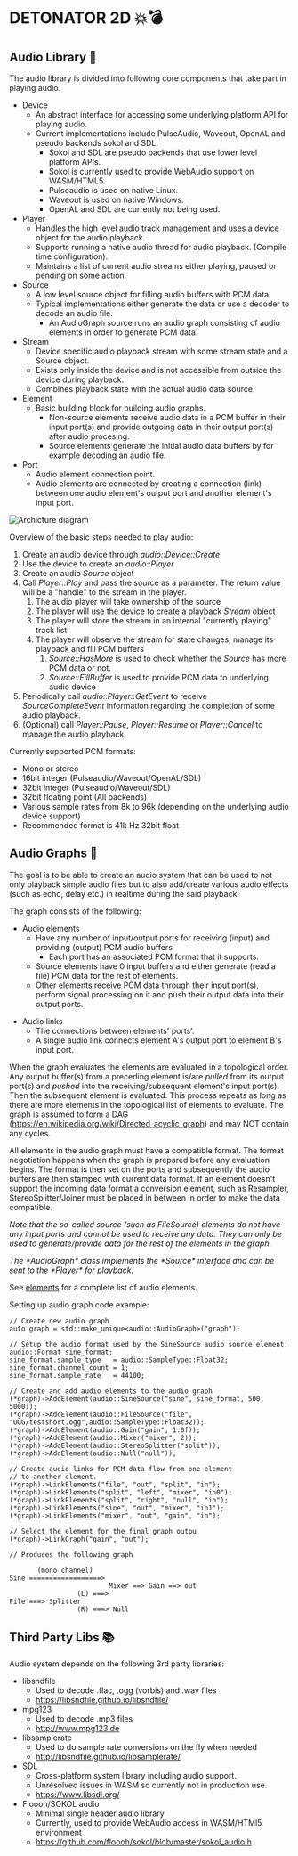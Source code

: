 DETONATOR 2D 💥💣
===============

Audio Library 🎼
---------------------
The audio library is divided into following core components that take part in playing audio.

* Device 
   - An abstract interface for accessing some underlying platform API for playing audio.
   - Current implementations include PulseAudio, Waveout, OpenAL and pseudo backends sokol and SDL.
      - Sokol and SDL are pseudo backends that use lower level platform APIs. 
      - Sokol is currently used to provide WebAudio support on WASM/HTML5.
      - Pulseaudio is used on native Linux.
      - Waveout is used on native Windows.
      - OpenAL and SDL are currently not being used.
* Player
  - Handles the high level audio track management and uses a device object for the audio playback. 
  - Supports running a native audio thread for audio playback. (Compile time configuration).
  - Maintains a list of current audio streams either playing, paused or pending on some action.
* Source
  - A low level source object for filling audio buffers with PCM data.
  - Typical implementations either generate the data or use a decoder to decode an audio file.
    - An AudioGraph source runs an audio graph consisting of audio elements in order to generate PCM data. 
* Stream
  - Device specific audio playback stream with some stream state and a Source object.
  - Exists only inside the device and is not accessible from outside the device during playback.
  - Combines playback state with the actual audio data source.
* Element 
  - Basic building block for building audio graphs. 
    - Non-source elements receive audio data in a PCM buffer in their input port(s) and 
      provide outgoing data in their output port(s) after audio procesing.
    - Source elements generate the initial audio data buffers by for example decoding an audio file.
* Port 
  - Audio element connection point.
  - Audio elements are connected by creating a connection (link) between one audio element's output port and another
    element's input port.

![Archicture diagram](doc/audio.png "Stack")
    
Overview of the basic steps needed to play audio:
1. Create an audio device through *audio::Device::Create* 
2. Use the device to create an *audio::Player*
3. Create an audio *Source* object
4. Call *Player::Play* and pass the source as a parameter. The return value will be a "handle" to the stream in the player.
   1. The audio player will take ownership of the source
   2. The player will use the device to create a playback *Stream* object
   3. The player will store the stream in an internal "currently playing" track list
   4. The player will observe the stream for state changes, manage its playback and fill PCM buffers 
      1. *Source::HasMore* is used to check whether the *Source* has more PCM data or not.
      2. *Source::FillBuffer* is used to provide PCM data to underlying audio device
5. Periodically call *audio::Player::GetEvent* to receive *SourceCompleteEvent* information regarding the 
   completion of some audio playback. 
6. (Optional) call *Player::Pause*, *Player::Resume* or *Player::Cancel* to manage the audio playback. 

Currently supported PCM formats:
* Mono or stereo
* 16bit integer (Pulseaudio/Waveout/OpenAL/SDL) 
* 32bit integer (Pulseaudio/Waveout/SDL)
* 32bit floating point (All backends)
* Various sample rates from 8k to 96k (depending on the underlying audio device support)
* Recommended format is 41k Hz 32bit float

Audio Graphs 🤔
-------------
The goal is to be able to create an audio system that can be used to not only playback simple audio files but to also
add/create various audio effects (such as echo, delay etc.) in realtime during the said playback.

The graph consists of the following:
* Audio elements
  - Have any number of input/output ports for receiving (input) and providing (output) PCM audio buffers
    - Each port has an associated PCM format that it supports.   
  - Source elements have 0 input buffers and either generate (read a file) PCM data for the rest of elements.
  - Other elements receive PCM data through their input port(s), perform signal processing on it and push their
    output data into their output ports.
- Audio links
  - The connections between elements' ports'.
  - A single audio link connects element A's output port to element B's input port. 

When the graph evaluates the elements are evaluated in a topological order. Any output buffer(s) from a preceding 
element is/are *pulled* from its output port(s) and *pushed* into the receiving/subsequent element's input port(s). 
Then the subsequent element is evaluated. This process repeats as long as there are more elements in the topological 
list of elements to evaluate. The graph is assumed to form a DAG  (https://en.wikipedia.org/wiki/Directed_acyclic_graph)
and may NOT contain any cycles. 

All elements in the audio graph must have a compatible format. The format negotiation happens when
the graph is prepared before any evaluation begins. The format is then set on the ports and subsequently
the audio buffers are then stamped with current data format.
If an element doesn't support the incoming data format a conversion element, such as Resampler, StereoSplitter/Joiner
must be placed in between in order to make the data compatible.

<i>Note that the so-called *source* (such as *FileSource*) elements do not have any 
input ports and cannot be used to receive any data. They can only be used to generate/provide data for the rest of the
elements in the graph.</i>

<i>
The *AudioGraph* class implements the *Source* interface and can be sent to the *Player* for playback.</i>

See [elements](element.h) for a complete list of audio elements.

Setting up audio graph code example:
```
// Create new audio graph 
auto graph = std::make_unique<audio::AudioGraph>("graph");

// Setup the audio format used by the SineSource audio source element.
audio::Format sine_format;
sine_format.sample_type   = audio::SampleType::Float32;
sine_format.channel_count = 1;
sine_format.sample_rate   = 44100;

// Create and add audio elements to the audio graph
(*graph)->AddElement(audio::SineSource("sine", sine_format, 500, 5000));
(*graph)->AddElement(audio::FileSource("file", "OGG/testshort.ogg",audio::SampleType::Float32));
(*graph)->AddElement(audio::Gain("gain", 1.0f));
(*graph)->AddElement(audio::Mixer("mixer", 2));
(*graph)->AddElement(audio::StereoSplitter("split"));
(*graph)->AddElement(audio::Null("null"));

// Create audio links for PCM data flow from one element
// to another element.
(*graph)->LinkElements("file", "out", "split", "in");
(*graph)->LinkElements("split", "left", "mixer", "in0");
(*graph)->LinkElements("split", "right", "null", "in");
(*graph)->LinkElements("sine", "out", "mixer", "in1");
(*graph)->LinkElements("mixer", "out", "gain", "in");

// Select the element for the final graph outpu 
(*graph)->LinkGraph("gain", "out");

// Produces the following graph

       (mono channel)
Sine ==================> 
                         Mixer ==> Gain ==> out
                 (L) ===> 
File ===> Splitter 
                 (R) ===> Null   
```        

Third Party Libs 📚
-------------------
Audio system depends on the following 3rd party libraries:
* libsndfile
  - Used to decode .flac, .ogg (vorbis) and .wav files
  - https://libsndfile.github.io/libsndfile/
* mpg123
  - Used to decode .mp3 files
  - http://www.mpg123.de
* libsamplerate
  - Used to do sample rate conversions on the fly when needed
  - http://libsndfile.github.io/libsamplerate/
* SDL
  - Cross-platform system library including audio support.
  - Unresolved issues in WASM so currently not in production use.
  - https://www.libsdl.org/
* Floooh/SOKOL audio
  - Minimal single header audio library 
  - Currently, used to provide WebAudio access in WASM/HTMl5 environment
  - https://github.com/floooh/sokol/blob/master/sokol_audio.h